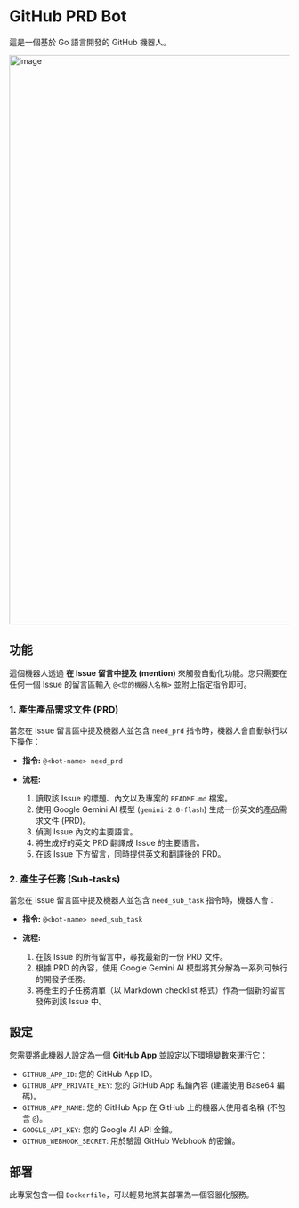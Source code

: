 # GitHub PRD Bot

這是一個基於 Go 語言開發的 GitHub 機器人。

<img width="1024" height="1024" alt="image" src="https://github.com/user-attachments/assets/09562463-f84e-4617-9b27-672863afcc29" />

## 功能

這個機器人透過 **在 Issue 留言中提及 (mention)** 來觸發自動化功能。您只需要在任何一個 Issue 的留言區輸入 `@<您的機器人名稱>` 並附上指定指令即可。

### 1. 產生產品需求文件 (PRD)

當您在 Issue 留言區中提及機器人並包含 `need_prd` 指令時，機器人會自動執行以下操作：

-   **指令:** `@<bot-name> need_prd`

-   **流程:**
    1.  讀取該 Issue 的標題、內文以及專案的 `README.md` 檔案。
    2.  使用 Google Gemini AI 模型 (`gemini-2.0-flash`) 生成一份英文的產品需求文件 (PRD)。
    3.  偵測 Issue 內文的主要語言。
    4.  將生成好的英文 PRD 翻譯成 Issue 的主要語言。
    5.  在該 Issue 下方留言，同時提供英文和翻譯後的 PRD。

### 2. 產生子任務 (Sub-tasks)

當您在 Issue 留言區中提及機器人並包含 `need_sub_task` 指令時，機器人會：

-   **指令:** `@<bot-name> need_sub_task`

-   **流程:**
    1.  在該 Issue 的所有留言中，尋找最新的一份 PRD 文件。
    2.  根據 PRD 的內容，使用 Google Gemini AI 模型將其分解為一系列可執行的開發子任務。
    3.  將產生的子任務清單（以 Markdown checklist 格式）作為一個新的留言發佈到該 Issue 中。

## 設定

您需要將此機器人設定為一個 **GitHub App** 並設定以下環境變數來運行它：

-   `GITHUB_APP_ID`: 您的 GitHub App ID。
-   `GITHUB_APP_PRIVATE_KEY`: 您的 GitHub App 私鑰內容 (建議使用 Base64 編碼)。
-   `GITHUB_APP_NAME`: 您的 GitHub App 在 GitHub 上的機器人使用者名稱 (不包含 `@`)。
-   `GOOGLE_API_KEY`: 您的 Google AI API 金鑰。
-   `GITHUB_WEBHOOK_SECRET`: 用於驗證 GitHub Webhook 的密鑰。

## 部署

此專案包含一個 `Dockerfile`，可以輕易地將其部署為一個容器化服務。